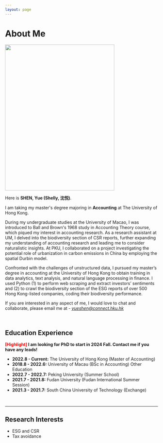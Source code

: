 ```yaml
---
layout: page
---
```


# About Me

<img src="https://caihanlin.com/caihanlin.jpg" class="floatpic" width="360" height="480">

Here is **SHEN, Yue (Shelly, 沈悦)**.

I am taking my master's degree majoring in **Accounting** at The University of Hong Kong. 

During my undergraduate studies at the University of Macao, I was introduced to Ball and Brown's 1968 study in Accounting Theory course, which piqued my interest in accounting research. As a research assistant at UM, I delved into the biodiversity section of CSR reports, further expanding my understanding of accounting research and leading me to consider naturalistic insights. At PKU, I collaborated on a project investigating the potential role of urbanization in carbon emissions in China by employing the spatial Durbin model. 

Confronted with the challenges of unstructured data, I pursued my master’s degree in accounting at the University of Hong Kong to obtain training in data analytics, text analysis, and natural language processing in finance. I used Python (1) to perform web scraping and extract investors’ sentiments and (2) to crawl the biodiversity section of the ESG reports of over 500 Hong Kong-listed companies, coding their biodiversity performance.

If you are interested in any aspect of me, I would love to chat and collaborate, please email me at - *yueshen@connect.hku.hk*

<br>

## Education Experience

**<font color='red'>[Highlight]</font> I am looking for PhD to start in 2024 Fall. Contact me if you have any leads!**

- **2022.8 - Current:** The University of Hong Kong (Master of Accounting)
- **2018.8 - 2022.6:** University of Macau (BSc in Accounting)
Other Education
- **2022.7 - 2022.7:** Peking University (Summer School)
- **2021.7 - 2021.8:** Fudan University (Fudan International Summer Session)
- **2021.3 - 2021.7:** South China University of Technology (Exchange)

<br>

---

## Research Interests

- ESG and CSR
- Tax avoidance

<br>
